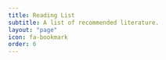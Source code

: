 ```yaml
---
title: Reading List
subtitle: A list of recommended literature.
layout: "page"
icon: fa-bookmark
order: 6
---
```


